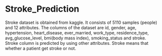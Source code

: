 # Stroke_Prediction
Stroke dataset is obtained from kaggle. It consists of 5110 samples (people) and 12 attributes. The columns of the dataset are id, gender, age, hypertension, heart_disease, ever_married, work_type, residence_type, avg_glucose_level, bmi(body mass index), smoking_status and stroke. Stroke column is predicted by using other attributes. Stroke means that whether a patient get stroke or not.  
